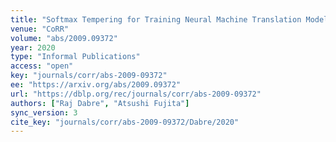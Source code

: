 ```yaml
---
title: "Softmax Tempering for Training Neural Machine Translation Models."
venue: "CoRR"
volume: "abs/2009.09372"
year: 2020
type: "Informal Publications"
access: "open"
key: "journals/corr/abs-2009-09372"
ee: "https://arxiv.org/abs/2009.09372"
url: "https://dblp.org/rec/journals/corr/abs-2009-09372"
authors: ["Raj Dabre", "Atsushi Fujita"]
sync_version: 3
cite_key: "journals/corr/abs-2009-09372/Dabre/2020"
---
```

